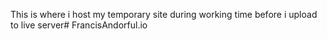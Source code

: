 This is where i host my temporary site during working time before i upload to live server# FrancisAndorful.io
